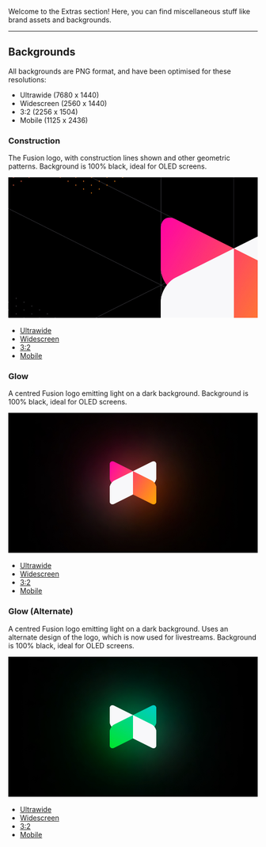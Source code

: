Welcome to the Extras section! Here, you can find miscellaneous stuff like
brand assets and backgrounds.

-----

## Backgrounds

All backgrounds are PNG format, and have been optimised for these resolutions:

- Ultrawide (7680 x 1440)
- Widescreen (2560 x 1440)
- 3:2 (2256 x 1504)
- Mobile (1125 x 2436)

### Construction

The Fusion logo, with construction lines shown and other geometric patterns.
Background is 100% black, ideal for OLED screens.

![Sample of Construction background](backgrounds/samples/Construction.jpg)

- [Ultrawide](backgrounds/Construction-Ultrawide.png)
- [Widescreen](backgrounds/Construction-Widescreen.png)
- [3:2](backgrounds/Construction-3_2.png)
- [Mobile](backgrounds/Construction-Mobile.png)

### Glow

A centred Fusion logo emitting light on a dark background.
Background is 100% black, ideal for OLED screens.

![Sample of Glow background](backgrounds/samples/Glow.jpg)

- [Ultrawide](backgrounds/Glow-Ultrawide.png)
- [Widescreen](backgrounds/Glow-Widescreen.png)
- [3:2](backgrounds/Glow-3_2.png)
- [Mobile](backgrounds/Glow-Mobile.png)

### Glow (Alternate)

A centred Fusion logo emitting light on a dark background.
Uses an alternate design of the logo, which is now used for livestreams.
Background is 100% black, ideal for OLED screens.

![Sample of GlowAlt background](backgrounds/samples/GlowAlt.jpg)

- [Ultrawide](backgrounds/GlowAlt-Ultrawide.png)
- [Widescreen](backgrounds/GlowAlt-Widescreen.png)
- [3:2](backgrounds/GlowAlt-3_2.png)
- [Mobile](backgrounds/GlowAlt-Mobile.png)